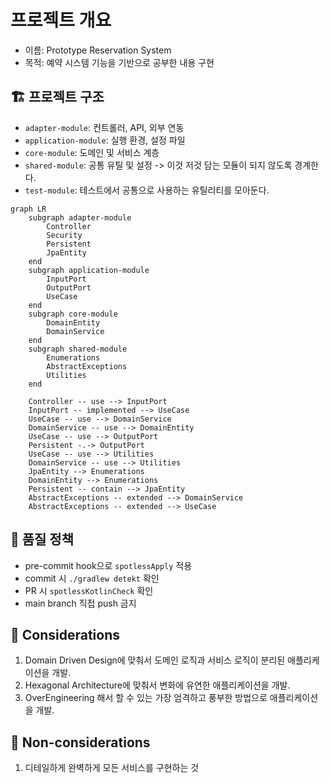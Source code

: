 # 프로젝트 개요

- 이름: Prototype Reservation System
- 목적: 예약 시스템 기능을 기반으로 공부한 내용 구현

## 🏗 프로젝트 구조

- `adapter-module`: 컨트롤러, API, 외부 연동
- `application-module`: 실행 환경, 설정 파일
- `core-module`: 도메인 및 서비스 계층
- `shared-module`: 공통 유틸 및 설정 -> 이것 저것 담는 모듈이 되지 않도록 경계한다.
- `test-module`: 테스트에서 공통으로 사용하는 유틸리티를 모아둔다.

```mermaid
graph LR
    subgraph adapter-module
        Controller
        Security
        Persistent
        JpaEntity
    end
    subgraph application-module
        InputPort
        OutputPort
        UseCase
    end
    subgraph core-module
        DomainEntity
        DomainService
    end
    subgraph shared-module
        Enumerations
        AbstractExceptions
        Utilities
    end

    Controller -- use --> InputPort
    InputPort -- implemented --> UseCase
    UseCase -- use --> DomainService
    DomainService -- use --> DomainEntity
    UseCase -- use --> OutputPort
    Persistent -.-> OutputPort
    UseCase -- use --> Utilities
    DomainService -- use --> Utilities
    JpaEntity --> Enumerations
    DomainEntity --> Enumerations
    Persistent -- contain --> JpaEntity
    AbstractExceptions -- extended --> DomainService
    AbstractExceptions -- extended --> UseCase
```

## 🧪 품질 정책

- pre-commit hook으로  `spotlessApply` 적용
- commit 시 `./gradlew detekt` 확인
- PR 시 `spotlessKotlinCheck` 확인
- main branch 직접 push 금지

## 🧐 Considerations

1. Domain Driven Design에 맞춰서 도메인 로직과 서비스 로직이 분리된 애플리케이션을 개발.
2. Hexagonal Architecture에 맞춰서 변화에 유연한 애플리케이션을 개발.
3. OverEngineering 해서 할 수 있는 가장 엄격하고 풍부한 방법으로 애플리케이션을 개발.

## 🙂‍ Non-considerations

1. 디테일하게 완벽하게 모든 서비스를 구현하는 것

